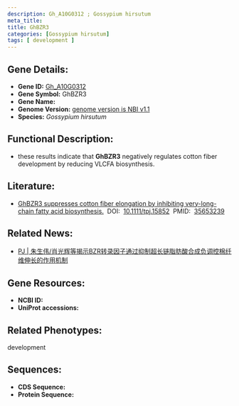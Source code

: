 ```yaml
---
description: Gh_A10G0312 ; Gossypium hirsutum
meta_title:
title: GhBZR3
categories: [Gossypium hirsutum]
tags: [ development ]
---
```


## Gene Details:
- **Gene ID:**	[Gh_A10G0312]()
- **Gene Symbol:** GhBZR3
- **Gene Name:** 
- **Genome Version:** [genome version is NBI v1.1]()
- **Species:** *Gossypium hirsutum*

## Functional Description:
   - these results indicate that **GhBZR3** negatively regulates cotton fiber development by reducing VLCFA biosynthesis.

## Literature:
   - [GhBZR3 suppresses cotton fiber elongation by inhibiting very-long-chain fatty acid biosynthesis.]( https://onlinelibrary.wiley.com/doi/10.1111/tpj.15852)&nbsp;&nbsp;DOI:&nbsp;&nbsp;[10.1111/tpj.15852](https://onlinelibrary.wiley.com/doi/10.1111/tpj.15852)&nbsp;&nbsp;PMID:&nbsp;&nbsp;[35653239](https://pubmed.ncbi.nlm.nih.gov/35653239/)

## Related News:
   - [PJ | 朱生伟/肖光辉等揭示BZR转录因子通过抑制超长链脂肪酸合成负调控棉纤维伸长的作用机制](https://mp.weixin.qq.com/s?__biz=Mzg3MDEwNDEyMg==&mid=2247530684&idx=2&sn=1dc5fdec65189b76eee2d3d4b99401a9&chksm=ce90d5e9f9e75cffc93988ad38db41cd8a09279653750692e310cb307105a11706908389883e&scene=27#wechat_redirect)

## Gene Resources:
- **NCBI ID:** [](https://www.ncbi.nlm.nih.gov/gene/?term=)
- **UniProt accessions:** [](https://www.uniprot.org/uniprotkb//entry)

## Related Phenotypes:
development

## Sequences:
- **CDS Sequence:**
- **Protein Sequence:**
